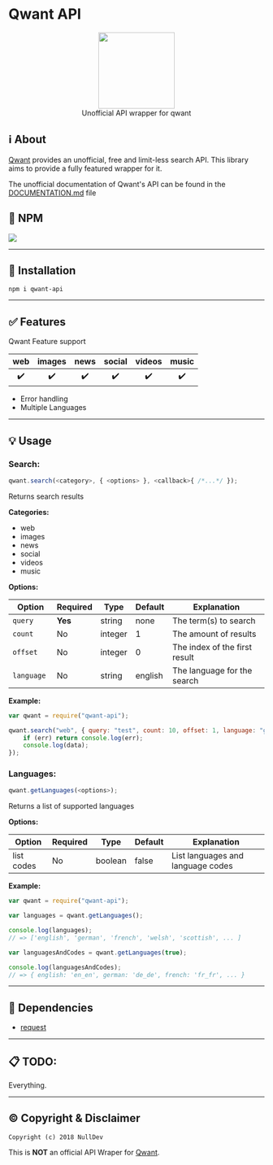 # Qwant API

<p align="center">
<img height="150" width="auto" src="https://www.qwant.com/favicon.png" /><br>
Unofficial API wrapper for qwant
</p>

## :information_source: About

[Qwant](http://qwant.com) provides an unofficial, free and limit-less search API. This library aims to provide a fully featured wrapper for it.

The unofficial documentation of Qwant's API can be found in the [DOCUMENTATION.md](https://github.com/NLDev/qwant-api/blob/master/DOCUMENTATION.md) file 

## :postbox: NPM

[![](https://nodei.co/npm/qwant-api.svg?downloads=true&downloadRank=true&stars=true)](https://www.npmjs.com/package/qwant-api)

<hr>

## :wrench: Installation

```Assembly
npm i qwant-api
```

<hr>

## :white_check_mark: Features

Qwant Feature support
  
| web | images | news | social | videos | music |
| :---: | :---: | :---: | :---: | :---: | :---: |
| :heavy_check_mark: | :heavy_check_mark: | :heavy_check_mark: | :heavy_check_mark: | :heavy_check_mark: | :heavy_check_mark: |

- Error handling 
- Multiple Languages

<hr>

## :bulb: Usage

### Search:


```javascript
qwant.search(<category>, { <options> }, <callback>{ /*...*/ });
```

Returns search results

**Categories:**

- web
- images
- news
- social
- videos
- music

**Options:**

| Option | Required | Type | Default | Explanation |
|--------|----------|------|---------|-------------|
| `query` | **Yes** | string | none | The term(s) to search |
| `count` | No | integer | 1 | The amount of results |
| `offset` | No | integer | 0 | The index of the first result |
| `language ` | No | string | english | The language for the search |

**Example:**

```Javascript
var qwant = require("qwant-api");

qwant.search("web", { query: "test", count: 10, offset: 1, language: "german" }, function(err, data){
    if (err) return console.log(err);
    console.log(data);
});
```

### Languages:

```javascript
qwant.getLanguages(<options>);
```

Returns a list of supported languages

**Options:**

| Option | Required | Type | Default | Explanation |
|--------|----------|------|---------|-------------|
| list codes | No | boolean | false  | List languages and language codes |

**Example:**

```Javascript
var qwant = require("qwant-api");

var languages = qwant.getLanguages();

console.log(languages);
// => ['english', 'german', 'french', 'welsh', 'scottish', ... ]

var languagesAndCodes = qwant.getLanguages(true);

console.log(languagesAndCodes);
// => { english: 'en_en', german: 'de_de', french: 'fr_fr', ... }

```

<hr>

## :nut_and_bolt: Dependencies

- [request](https://www.npmjs.com/package/request)

<hr>

## :clipboard: TODO:

Everything.

<hr>

## :copyright: Copyright & Disclaimer

`Copyright (c) 2018 NullDev`

This is **NOT** an official API Wraper for [Qwant](http://qwant.com).
